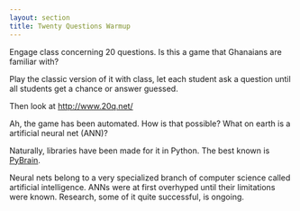 ```yaml
---
layout: section
title: Twenty Questions Warmup
---
```


Engage class concerning 20 questions.  Is this a game that Ghanaians are familiar with?

Play the classic version of it with class, let each student ask a question until all students get a chance or answer guessed.

Then look at http://www.20q.net/

Ah, the game has been automated.  How is that possible?  What on earth is a artificial neural net (ANN)?

Naturally, libraries have been made for it in Python.
The best known is [PyBrain](http://pybrain.org/).

Neural nets belong to a very specialized branch of computer science called
artificial intelligence.  ANNs were at first overhyped until their limitations
were known.  Research, some of it quite successful, is ongoing.
